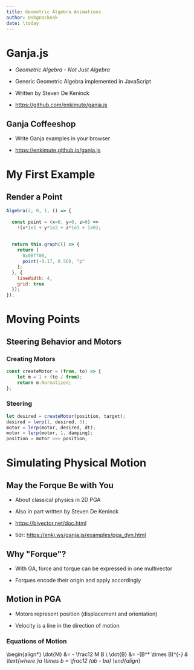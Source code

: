 ```yaml
---
title: Geometric Algebra Animations
author: Oshgnacknak
date: \today
---
```


# Ganja.js

- *Geometric Algebra - Not Just Algebra*

- Generic Geometric Algebra implemented in JavaScript

- Written by Steven De Keninck

- <https://github.com/enkimute/ganja.js>

## Ganja Coffeeshop

- Write Ganja examples in your browser

- <https://enkimute.github.io/ganja.js>

# My First Example

## Render a Point

```js
Algebra(2, 0, 1, () => {
  
  const point = (x=0, y=0, z=0) =>
    !(x*1e1 + y*1e2 + z*1e3 + 1e0);
  
  
  return this.graph(() => {
    return [
      0x00ff00,
      point(-0.17, 0.56), "p"
    ];
  }, {
    lineWidth: 4,
    grid: true
  });
});
```

# Moving Points

## Steering Behavior and Motors

### Creating Motors

```js
const createMotor = (from, to) => {
    let m = 1 + (to / from);
    return m.Normalized;
};
```

### Steering

```js
let desired = createMotor(position, target);
desired = lerp(1, desired, 5);
motor = lerp(motor, desired, dt);
motor = lerp(motor, 1, damping);
position = motor >>> position;
```

# Simulating Physical Motion

## May the Forque Be with You

- About classical physics in 2D PGA

- Also in part written by Steven De Keninck

- <https://bivector.net/doc.html>

- tldr: <https://enki.ws/ganja.js/examples/pga_dyn.html>

## Why "Forque"?

- With GA, force and torque can be expressed in one multivector

- Forques encode their origin and apply accordingly

## Motion in PGA

- Motors represent position (displacement and orientation)

- Velocity is a line in the direction of motion

### Equations of Motion

\begin{align*}
\dot{M} &= - \frac12 M B \\
\dot{B} &= -(B^* \times B)^{-*} & \text{where }a \times b = \frac12 (ab - ba)
\end{align*}
